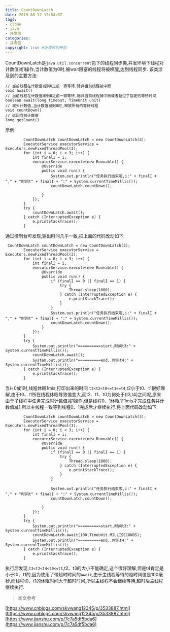 ```yaml
---
title: CountDownLatch
date: 2019-08-12 19:54:07
tags:
- clone
- java
- 并发包
categories:
- 并发包   
copyright: true #版权声明开启       
---
```


CountDownLatch是``java.util.concurrent``包下的线程同步类,并发环境下线程对计数值减1操作,当计数值为0时,被wait阻塞的线程将被唤醒,达到线程同步.
该类涉及到的主要方法:
```
// 当前线程在计数值减到0之前一直等待,除非当前线程被中断
void await()
// 当前线程在计数值减到0之前一直等待,除非当前线程被中断或者超过了指定的等待时间
boolean await(long timeout, TimeUnit unit)
// 减少计数值,当计数值减到0时,释放所有的等待线程
void countDown()
// 返回当前计数值
long getCount()
```
示例:
```
        CountDownLatch countDownLatch = new CountDownLatch(3);
        ExecutorService executorService = Executors.newFixedThreadPool(3);
        for (int i = 0; i < 3; i++) {
            int finalI = i;
            executorService.execute(new Runnable() {
                @Override
                public void run() {
                    System.out.println("任务执行结束啦,i:" + finalI + "," + "时间t" + finalI + ":" + System.currentTimeMillis());
                    countDownLatch.countDown();

                }
            });
        }
        try {
            countDownLatch.await();
        } catch (InterruptedException e) {
            e.printStackTrace();
        }
```
通过控制台可发现,输出时间几乎一致,把上面的代码改动如下:
```
 CountDownLatch countDownLatch = new CountDownLatch(3);
        ExecutorService executorService = Executors.newFixedThreadPool(3);
        for (int i = 0; i < 3; i++) {
            int finalI = i;
            executorService.execute(new Runnable() {
                @Override
                public void run() {
                    if (finalI == 0 || finalI == 1) {
                        try {
                            Thread.sleep(1000);
                        } catch (InterruptedException e) {
                            e.printStackTrace();
                        }
                    }
                    System.out.println("任务执行结束啦,i:" + finalI + "," + "时间t" + finalI + ":" + System.currentTimeMillis());
                    countDownLatch.countDown();
                }
            });
        }
        try {
            System.out.println("==========start,时间t3:" + System.currentTimeMillis());
            countDownLatch.await();
            System.out.println("==========end,,时间t4:" + System.currentTimeMillis());
        } catch (InterruptedException e) {
            e.printStackTrace();
        }
```
当i=0或1时,线程休眠1mis,打印出来的时间 ``t3<t2<t0<=t1<=t4``,t2小于t0、t1很好理解,由于t0、t1所在线程休眠导致值变大,而t2、t1、t0为何处于(t3,t4]之间呢,原来由于子线程中任务完成时计数值减1操作,但是线程0、1休眠了1mis才完成任务并计数值减1,所以主线程一致等到线程0、1完成后才继续执行.将上面代码改动如下:
```
        CountDownLatch countDownLatch = new CountDownLatch(3);
        ExecutorService executorService = Executors.newFixedThreadPool(3);
        for (int i = 0; i < 3; i++) {
            int finalI = i;
            executorService.execute(new Runnable() {
                @Override
                public void run() {
                    if (finalI == 0 || finalI == 1) {
                        try {
                            Thread.sleep(1000);
                        } catch (InterruptedException e) {
                            e.printStackTrace();
                        }
                    }

                    System.out.println("任务执行结束啦,i:" + finalI + "," + "时间t" + finalI + ":" + System.currentTimeMillis());
                    countDownLatch.countDown();

                }
            });
        }
        try {
            System.out.println("==========start,时间t3:" + System.currentTimeMillis());
            countDownLatch.await(100,TimeUnit.MILLISECONDS);
            System.out.println("==========end,,时间t4:" + System.currentTimeMillis());
        } catch (InterruptedException e) {
            e.printStackTrace();
        }
```
执行后发现,``t3<t2<t4<t0<=t1``,t2、t3的大小不能确定,这个很好理解,但是t4肯定是小于t0、t1的,因为使用了带超时时间的``await``,由于主线程等待的超时阈值是100毫秒,而线程t0、t1的休眠时间大于超时时间,所以主线程不会继续等待,超时后主线程继续执行.

> 本文参考

[https://www.cnblogs.com/skywang12345/p/3533887.html](https://www.cnblogs.com/skywang12345/p/3533887.html)  
[https://www.jianshu.com/p/7c7a5df5bda6](https://www.jianshu.com/p/7c7a5df5bda6)
